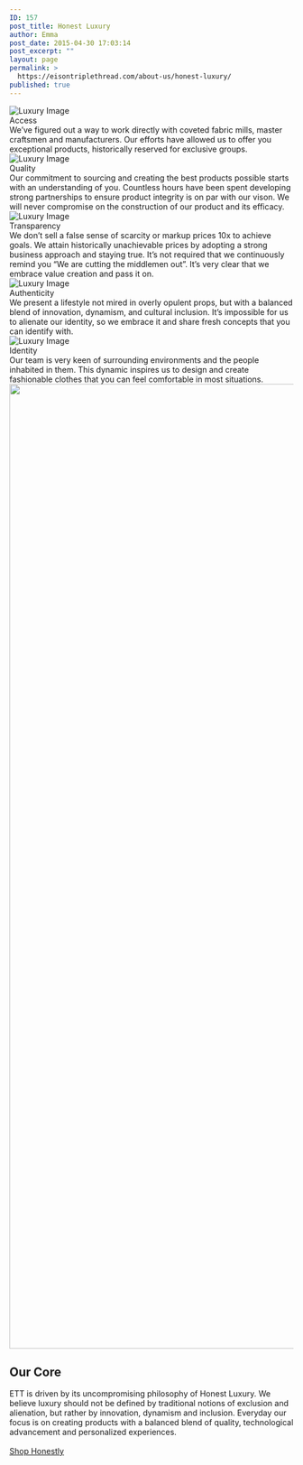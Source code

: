 ```yaml
---
ID: 157
post_title: Honest Luxury
author: Emma
post_date: 2015-04-30 17:03:14
post_excerpt: ""
layout: page
permalink: >
  https://eisontriplethread.com/about-us/honest-luxury/
published: true
---
```

<div id="dlux" class="grid-container">
<div class="main-page-block">
<div class="grid-100 divider dcenter">

<img class="aligncenter" src="/wp-content/uploads/doors3.jpg" alt="Luxury Image" />
<div class="point_title">Access</div>
<div class="point_desc">We’ve figured out a way to work directly with coveted fabric mills, master craftsmen and manufacturers. Our efforts have allowed us to offer you exceptional products, historically reserved for exclusive groups.</div>
</div>
<div class="grid-100 divider dcenter">

<img class="aligncenter" src="/wp-content/uploads/jewel6.jpg" alt="Luxury Image" />
<div class="point_title">Quality</div>
<div class="point_desc">Our commitment to sourcing and creating the best products possible starts with an understanding of you. Countless hours have been spent developing strong partnerships to ensure product integrity is on par with our vison. We will never compromise on the construction of our product and its efficacy.</div>
</div>
<div class="grid-100 divider dcenter">

<img class="aligncenter" src="/wp-content/uploads/glasses66.jpg" alt="Luxury Image" />
<div class="point_title">Transparency</div>
<div class="point_desc">We don’t sell a false sense of scarcity or markup prices 10x to achieve goals. We attain historically unachievable prices by adopting a strong business approach and staying true. It’s not required that we continuously remind you “We are cutting the middlemen out”. It’s very clear that we embrace value creation and pass it on.</div>
</div>
<div class="grid-100 divider dcenter">

<img class="aligncenter" src="/wp-content/uploads/circular100.jpg" alt="Luxury Image" />
<div class="point_title">Authenticity</div>
<div class="point_desc">We present a lifestyle not mired in overly opulent props, but with a balanced blend of innovation, dynamism, and cultural inclusion. It’s impossible for us to alienate our identity, so we embrace it and share fresh concepts that you can identify with.</div>
</div>
<div class="grid-100 divider dcenter">

<img class="aligncenter" src="/wp-content/uploads/fingerprint10.jpg" alt="Luxury Image" />
<div class="point_title">Identity</div>
<div class="point_desc">Our team is very keen of surrounding environments and the people inhabited in them. This dynamic inspires us to design and create fashionable clothes that you can feel comfortable in most situations.</div>
</div>
<div class="grid-100 dcenter" style="width: 70%; margin: 0 auto;"></div>
<div class="grid-100 divider dcenter">

<img class="alignnone wp-image-4479 size-full" src="https://eisontriplethread.com/wp-content/uploads/WEST-FINAL.jpg" width="2560" height="1710" />
<h2 class="dcenter">Our Core</h2>
<div class="point_desc">ETT is driven by its uncompromising philosophy of Honest Luxury. We believe luxury should not be defined by traditional notions of exclusion and alienation, but rather by innovation, dynamism and inclusion. Everyday our focus is on creating products with a balanced blend of quality, technological advancement and personalized experiences.</div>
&nbsp;

</div>
<div class="button button_width"><a href="https://eisontriplethread.com/shop/launch-collection/"><span class="button-inner">Shop Honestly</span></a></div>
</div>
</div>